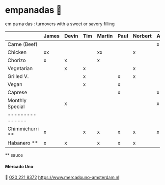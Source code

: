 # empanadas 🥟
em·pa·na·das
: turnovers with a sweet or savory filling

|                 | James | Devin | Tim | Martin | Paul | Norbert | Axel | Iulia   | Marcel | Thijs  | Travis | Egbert
| :-------------- | :---- | :---- | :-- | :----- | :--- | :------ | :--- | :------ | :----- | :----- | :----- | :-----
| Carne (Beef)    |       |       |     |        |      |         | x    |         | x      |        |        |
| Chicken         | xx    |       |     | xx     |      | x       |      |         | x      |        |        |
| Chorizo         | x     | x     |     | x      |      |         |      |         |        | x      |        |
| Vegetarian      |       | x     | x   |        |      | x       |      |         |        |        |        | x
| Grilled V.      |       |       | x   |        | x    | x       |      | x       | x      | x      |        | x
| Vegan           |       |       | x   |        | x    |         |      | xx      |        |        |        | x
| Caprese         |       |       |     |        | x    |         | x    |         |        |        | xx     |
| Monthly Special |       | x     |     |        |      |         | x    |         |        | x      |        |
| --------------- |       |       |     |        |      |         |      |         |        |        |        |
| Chimmichurri ** | x     |       | x   | x      | x    | x       | x    |         | x      | x      |        | xx
| Habanero **     | x     | x     |     | x      | x    | x       |      | x       |        |        | x      |

** sauce

#### Mercado Uno
🤙 [020 221 8372](tel:+31202218372)
https://www.mercadouno-amsterdam.nl
